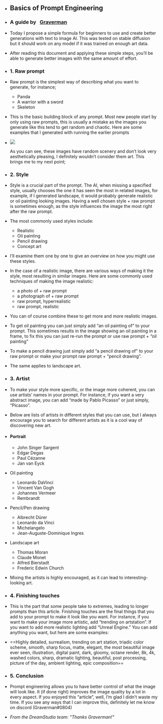 - ## Basics of Prompt Engineering
- ### A guide by   [Graverman](https://twitter.com/dailystablediff)
- Today I propose a simple formula for beginners to use and create better generations with text to image AI. This was tested on stable diffusion but it should work on any model if it was trained on enough art data.
- After reading this document and applying these simple steps, you’ll be able to generate better images with the same amount of effort.
- ### 1. Raw prompt
- Raw prompt is the simplest way of describing what you want to generate, for instance;
	- Panda
	- A warrior with a sword
	- Skeleton
- This is the basic building block of any prompt. Most new people start by only using raw prompts, this is usually a mistake as the images you generate like this tend to get random and chaotic. Here are some examples that I generated with running the earlier prompts
- ![](https://beta.dreamstudio.ai/media/images/prompt-guide-example.png)
  
  As you can see, these images have random scenery and don’t look very aesthetically pleasing, I definitely wouldn’t consider them art. This brings me to my next point;
- ### 2. Style
- Style is a crucial part of the prompt. The AI, when missing a specified style, usually chooses the one it has seen the most in related images, for example, if I generated landscape, it would probably generate realistic or oil painting looking images. Having a well chosen style + raw prompt is sometimes enough, as the style influences the image the most right after the raw prompt.
- The most commonly used styles include:
	- Realistic
	- Oil painting
	- Pencil drawing
	- Concept art
- I’ll examine them one by one to give an overview on how you might use these styles.
- In the case of a realistic image, there are various ways of making it the style, most resulting in similar images. Here are some commonly used techniques of making the image realistic:
	- a photo of + raw prompt
	- a photograph of + raw prompt
	- raw prompt, hyperrealistic
	- raw prompt, realistic
- You can of course combine these to get more and more realistic images.
- To get oil painting you can just simply add “an oil painting of” to your prompt. This sometimes results in the image showing an oil painting in a frame, to fix this you can just re-run the prompt or use raw prompt + “oil painting”
- To make a pencil drawing just simply add “a pencil drawing of” to your raw prompt or make your prompt raw prompt + “pencil drawing”.
- The same applies to landscape art.
- ### 3. Artist
- To make your style more specific, or the image more coherent, you can use artists’ names in your prompt. For instance, if you want a very abstract image, you can add “made by Pablo Picasso” or just simply, “Picasso”.
- Below are lists of artists in different styles that you can use, but I always encourage you to search for different artists as it is a cool way of discovering new art.
- #### Portrait
	- John Singer Sargent
	- Edgar Degas
	- Paul Cézanne
	- Jan van Eyck
- Oil painting
	- Leonardo DaVinci
	- Vincent Van Gogh
	- Johannes Vermeer
	- Rembrandt
- Pencil/Pen drawing
	- Albrecht Dürer
	- Leonardo da Vinci
	- Michelangelo
	- Jean-Auguste-Dominique Ingres
- Landscape art
	- Thomas Moran
	- Claude Monet
	- Alfred Bierstadt
	- Frederic Edwin Church
- Mixing the artists is highly encouraged, as it can lead to interesting-looking art.
- ### 4. Finishing touches
- This is the part that some people take to extremes, leading to longer prompts than this article. Finishing touches are the final things that you add to your prompt to make it look like you want. For instance, if you want to make your image more artistic, add “trending on artstation”. If you want to add more realistic lighting add “Unreal Engine.” You can add anything you want, but here are some examples:
- ==Highly detailed, surrealism, trending on art station, triadic color scheme, smooth, sharp focus, matte, elegant, the most beautiful image ever seen, illustration, digital paint, dark, gloomy, octane render, 8k, 4k, washed colors, sharp, dramatic lighting, beautiful, post processing, picture of the day, ambient lighting, epic composition==
- ### 5. Conclusion
- Prompt engineering allows you to have better control of what the image will look like. It (if done right) improves the image quality by a lot in every aspect. If you enjoyed this “article”, well, I’m glad I didn’t waste my time. If you see any ways that I can improve this, definitely let me know on discord (Graverman#0804)
- *From the DreamStudio team: "Thanks Graverman!"*